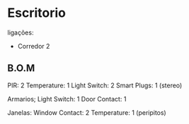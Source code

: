 # Escritorio

ligações:
- Corredor 2


## B.O.M

PIR: 2
Temperature: 1
Light Switch: 2
Smart Plugs: 1 (stereo)

Armarios;
  Light Switch: 1
  Door Contact: 1

Janelas:
    Window Contact: 2
    Temperature: 1  (peripitos)
